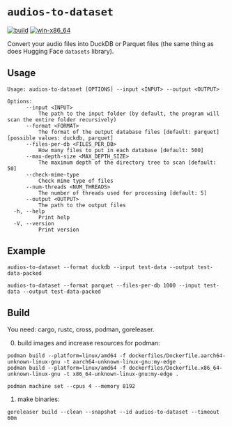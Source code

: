 # `audios-to-dataset`

[![build](https://github.com/crs-org/audios-to-dataset/actions/workflows/build.yml/badge.svg)](https://github.com/crs-org/audios-to-dataset/actions/workflows/build.yml)
[![win-x86_64](https://github.com/crs-org/audios-to-dataset/actions/workflows/win-x86_64.yml/badge.svg)](https://github.com/crs-org/audios-to-dataset/actions/workflows/win-x86_64.yml)

Convert your audio files into DuckDB or Parquet files (the same thing as does Hugging Face `datasets` library).

## Usage

```
Usage: audios-to-dataset [OPTIONS] --input <INPUT> --output <OUTPUT>

Options:
      --input <INPUT>
          The path to the input folder (by default, the program will scan the entire folder recursively)
      --format <FORMAT>
          The format of the output database files [default: parquet] [possible values: duckdb, parquet]
      --files-per-db <FILES_PER_DB>
          How many files to put in each database [default: 500]
      --max-depth-size <MAX_DEPTH_SIZE>
          The maximum depth of the directory tree to scan [default: 50]
      --check-mime-type
          Check mime type of files
      --num-threads <NUM_THREADS>
          The number of threads used for processing [default: 5]
      --output <OUTPUT>
          The path to the output files
  -h, --help
          Print help
  -V, --version
          Print version
```

## Example

```shell
audios-to-dataset --format duckdb --input test-data --output test-data-packed

audios-to-dataset --format parquet --files-per-db 1000 --input test-data --output test-data-packed
```

## Build

You need: cargo, rustc, cross, podman, goreleaser.

0. build images and increase resources for podman:

```shell
podman build --platform=linux/amd64 -f dockerfiles/Dockerfile.aarch64-unknown-linux-gnu -t aarch64-unknown-linux-gnu:my-edge .
podman build --platform=linux/amd64 -f dockerfiles/Dockerfile.x86_64-unknown-linux-gnu -t x86_64-unknown-linux-gnu:my-edge .

podman machine set --cpus 4 --memory 8192
```

1. make binaries:

```shell
goreleaser build --clean --snapshot --id audios-to-dataset --timeout 60m
```
